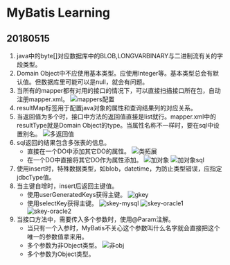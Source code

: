 # MyBatis Learning

## 20180515
1. java中的byte[]对应数据库中的BLOB,LONGVARBINARY与二进制流有关的字段类型。
2. Domain Object中不应使用基本类型。应使用Integer等。基本类型总会有默认值。但数据库里可能可以是null，就会有问题。
3. 当所有的mapper都有对用的接口的情况下，可以直接扫描接口所在包，自动注册mapper.xml。
![mappers配置](https://ws1.sinaimg.cn/large/e2989da6ly1frbupwbt0xj20fy032aae.jpg)
4. resultMap标签用于配置java对象的属性和查询结果列的对应关系。
5. 当返回值为多个时，接口中方法的返回值直接是list就行。mapper.xml中的resultType就是Domain Object的type。当属性名称不一样时，要在sql中设置别名。
![多返回值](https://ws1.sinaimg.cn/large/e2989da6ly1frbvdkqjsxj20ns08y40h.jpg)
6. sql返回的结果包含多张表的信息。
    - 直接在一个DO中添加其它DO的属性。
    ![类拓展](https://ws1.sinaimg.cn/large/e2989da6ly1frc02l9fzhj20g3085400.jpg)
    - 在一个DO中直接将其它DO作为属性添加。
    ![加对象](https://ws1.sinaimg.cn/large/e2989da6ly1frc03jfbg6j208i05gglw.jpg)
    ![加对象sql](https://ws1.sinaimg.cn/large/e2989da6ly1frc03ytqt9j20p00axgo7.jpg)
7. 使用insert时，特殊数据类型，如blob，datetime，为防止类型错误，应指定jdbcType值。
8. 当主键自增时，insert后返回主键值。
    - 使用userGeneratedKeys获得主键。
    ![gkey](https://ws1.sinaimg.cn/large/e2989da6ly1frc3opwww9j20li087ac6.jpg)
    - 使用selectKey获得主键。
    ![skey-mysql](https://ws1.sinaimg.cn/large/e2989da6ly1frc3qn7kpzj20p70atdj2.jpg)
    ![skey-oracle1](https://ws1.sinaimg.cn/large/e2989da6ly1frc3qzajcej20p608740q.jpg)
    ![skey-oracle2](https://ws1.sinaimg.cn/large/e2989da6ly1frc3rdn7ooj20oy01yt91.jpg)
9. 当接口方法中，需要传入多个参数时，使用@Param注解。
    - 当只有一个入参时，MyBatis不关心这个参数叫什么名字就会直接把这个唯一的参数值拿来用。
    - 多个参数为非Object类型。
    ![非obj](https://ws1.sinaimg.cn/large/e2989da6ly1frc4rlpb3bj20g202kq3g.jpg)
    - 多个参数为Object类型。






